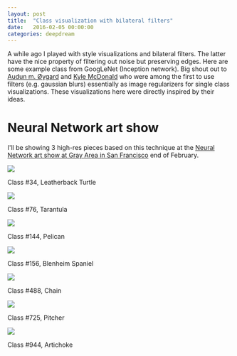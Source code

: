 ```yaml
---
layout: post
title:  "Class visualization with bilateral filters"
date:   2016-02-05 00:00:00
categories: deepdream 
---
```


A while ago I played with style visualizations and bilateral filters. The latter have the nice property of filtering out noise but preserving edges. Here are some example class from GoogLeNet (Inception network). Big shout out to [Audun m. Øygard](http://auduno.com/post/125362849838/visualizing-googlenet-classes) and [Kyle McDonald](https://github.com/kylemcdonald/deepdream/blob/master/dream.ipynb) who were among the first to use filters (e.g. gaussian blurs) essentially as image regularizers for single class visualizations. These visualizations here were directly inspired by their ideas.

# Neural Network art show

I'll be showing 3 high-res pieces based on this technique at the [Neural Network art show at Gray Area in San Francisco](http://grayarea.org/event/deepdream-the-art-of-neural-networks/) end of February.

<img src="/assets/classviz/dark_0034_09.jpg">

Class #34, Leatherback Turtle



<img src="/assets/classviz/dark_0076_09.jpg">

Class #76, Tarantula 



<img src="/assets/classviz/dark_0144_09.jpg">

Class #144, Pelican 



<img src="/assets/classviz/dark_0156_09.jpg">

Class #156, Blenheim Spaniel 



<img src="/assets/classviz/dark_0488_09.jpg">

Class #488, Chain    



<img src="/assets/classviz/dark_0725_09.jpg">

Class #725, Pitcher 



<img src="/assets/classviz/dark_0944_09.jpg">

Class #944, Artichoke 





